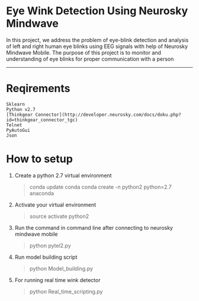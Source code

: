 # Eye Wink Detection Using Neurosky Mindwave
In this project, we address the problem of eye-blink detection and analysis of left and right human eye blinks using EEG signals with help of Neurosky Mindwave Mobile. The purpose of this project is to monitor and understanding of eye blinks for proper communication with a person

---
# Reqirements
```
Sklearn
Python v2.7
[Thinkgear Connector](http://developer.neurosky.com/docs/doku.php?id=thinkgear_connector_tgc)
Telnet
PyAutoGui
Json
```
# How to setup
1. Create a python 2.7 virtual environment
      > conda update conda
      > conda create -n python2 python=2.7 anaconda
2. Activate your virtual environment
      > source activate python2
3. Run the command in command line after connecting to neurosky mindwave mobile
      > python pytel2.py
4. Run model building script
      > python Model_building.py
5. For running real time wink detector
      > python Real_time_scripting.py
